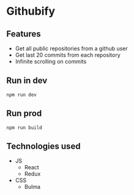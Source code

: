 # Githubify

## Features
 - Get all public repositories from a github user
 - Get last 20 commits from each repository
 - Infinite scrolling on commits

## Run in dev 
`npm run dev`

## Run prod
`npm run build`

## Technologies used
  - JS
    - React
    - Redux
  - CSS
    - Bulma